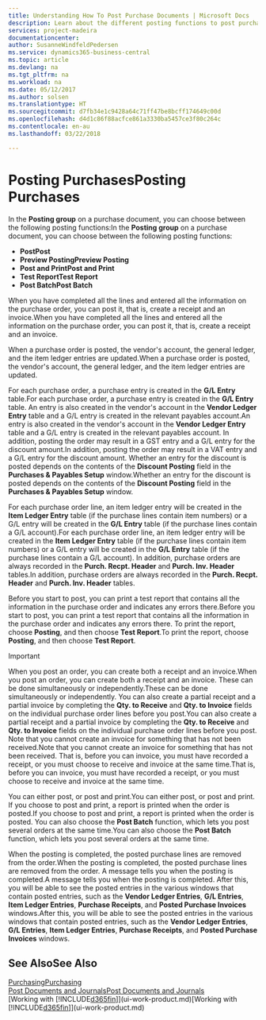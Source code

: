 ```yaml
---
title: Understanding How To Post Purchase Documents | Microsoft Docs
description: Learn about the different posting functions to post purchase documents.
services: project-madeira
documentationcenter: 
author: SusanneWindfeldPedersen
ms.service: dynamics365-business-central
ms.topic: article
ms.devlang: na
ms.tgt_pltfrm: na
ms.workload: na
ms.date: 05/12/2017
ms.author: solsen
ms.translationtype: HT
ms.sourcegitcommit: d7fb34e1c9428a64c71ff47be8bcff174649c00d
ms.openlocfilehash: d4d1c86f88acfce861a3330ba5457ce3f80c264c
ms.contentlocale: en-au
ms.lasthandoff: 03/22/2018

---
```

# <a name="posting-purchases"></a><span data-ttu-id="73b5e-103">Posting Purchases</span><span class="sxs-lookup"><span data-stu-id="73b5e-103">Posting Purchases</span></span>
<span data-ttu-id="73b5e-104">In the **Posting group** on a purchase document, you can choose between the following posting functions:</span><span class="sxs-lookup"><span data-stu-id="73b5e-104">In the **Posting group** on a purchase document, you can choose between the following posting functions:</span></span>

* <span data-ttu-id="73b5e-105">**Post**</span><span class="sxs-lookup"><span data-stu-id="73b5e-105">**Post**</span></span>
* <span data-ttu-id="73b5e-106">**Preview Posting**</span><span class="sxs-lookup"><span data-stu-id="73b5e-106">**Preview Posting**</span></span>
* <span data-ttu-id="73b5e-107">**Post and Print**</span><span class="sxs-lookup"><span data-stu-id="73b5e-107">**Post and Print**</span></span>
* <span data-ttu-id="73b5e-108">**Test Report**</span><span class="sxs-lookup"><span data-stu-id="73b5e-108">**Test Report**</span></span>
* <span data-ttu-id="73b5e-109">**Post Batch**</span><span class="sxs-lookup"><span data-stu-id="73b5e-109">**Post Batch**</span></span>

<span data-ttu-id="73b5e-110">When you have completed all the lines and entered all the information on the purchase order, you can post it, that is, create a receipt and an invoice.</span><span class="sxs-lookup"><span data-stu-id="73b5e-110">When you have completed all the lines and entered all the information on the purchase order, you can post it, that is, create a receipt and an invoice.</span></span>

<span data-ttu-id="73b5e-111">When a purchase order is posted, the vendor's account, the general ledger, and the item ledger entries are updated.</span><span class="sxs-lookup"><span data-stu-id="73b5e-111">When a purchase order is posted, the vendor's account, the general ledger, and the item ledger entries are updated.</span></span>

<span data-ttu-id="73b5e-112">For each purchase order, a purchase entry is created in the **G/L Entry** table.</span><span class="sxs-lookup"><span data-stu-id="73b5e-112">For each purchase order, a purchase entry is created in the **G/L Entry** table.</span></span> <span data-ttu-id="73b5e-113">An entry is also created in the vendor's account in the **Vendor Ledger Entry** table and a G/L entry is created in the relevant payables account.</span><span class="sxs-lookup"><span data-stu-id="73b5e-113">An entry is also created in the vendor's account in the **Vendor Ledger Entry** table and a G/L entry is created in the relevant payables account.</span></span> <span data-ttu-id="73b5e-114">In addition, posting the order may result in a GST entry and a G/L entry for the discount amount.</span><span class="sxs-lookup"><span data-stu-id="73b5e-114">In addition, posting the order may result in a VAT entry and a G/L entry for the discount amount.</span></span> <span data-ttu-id="73b5e-115">Whether an entry for the discount is posted depends on the contents of the **Discount Posting** field in the **Purchases & Payables Setup** window.</span><span class="sxs-lookup"><span data-stu-id="73b5e-115">Whether an entry for the discount is posted depends on the contents of the **Discount Posting** field in the **Purchases & Payables Setup** window.</span></span>

<span data-ttu-id="73b5e-116">For each purchase order line, an item ledger entry will be created in the **Item Ledger Entry** table (if the purchase lines contain item numbers) or a G/L entry will be created in the **G/L Entry** table (if the purchase lines contain a G/L account).</span><span class="sxs-lookup"><span data-stu-id="73b5e-116">For each purchase order line, an item ledger entry will be created in the **Item Ledger Entry** table (if the purchase lines contain item numbers) or a G/L entry will be created in the **G/L Entry** table (if the purchase lines contain a G/L account).</span></span> <span data-ttu-id="73b5e-117">In addition, purchase orders are always recorded in the **Purch. Recpt. Header** and **Purch. Inv. Header** tables.</span><span class="sxs-lookup"><span data-stu-id="73b5e-117">In addition, purchase orders are always recorded in the **Purch. Recpt. Header** and **Purch. Inv. Header** tables.</span></span>

<span data-ttu-id="73b5e-118">Before you start to post, you can print a test report that contains all the information in the purchase order and indicates any errors there.</span><span class="sxs-lookup"><span data-stu-id="73b5e-118">Before you start to post, you can print a test report that contains all the information in the purchase order and indicates any errors there.</span></span> <span data-ttu-id="73b5e-119">To print the report, choose **Posting**, and then choose **Test Report**.</span><span class="sxs-lookup"><span data-stu-id="73b5e-119">To print the report, choose **Posting**, and then choose **Test Report**.</span></span>

> [!IMPORTANT]  
>   <span data-ttu-id="73b5e-120">When you post an order, you can create both a receipt and an invoice.</span><span class="sxs-lookup"><span data-stu-id="73b5e-120">When you post an order, you can create both a receipt and an invoice.</span></span> <span data-ttu-id="73b5e-121">These can be done simultaneously or independently.</span><span class="sxs-lookup"><span data-stu-id="73b5e-121">These can be done simultaneously or independently.</span></span> <span data-ttu-id="73b5e-122">You can also create a partial receipt and a partial invoice by completing the **Qty. to Receive** and **Qty. to Invoice** fields on the individual purchase order lines before you post.</span><span class="sxs-lookup"><span data-stu-id="73b5e-122">You can also create a partial receipt and a partial invoice by completing the **Qty. to Receive** and **Qty. to Invoice** fields on the individual purchase order lines before you post.</span></span> <span data-ttu-id="73b5e-123">Note that you cannot create an invoice for something that has not been received.</span><span class="sxs-lookup"><span data-stu-id="73b5e-123">Note that you cannot create an invoice for something that has not been received.</span></span> <span data-ttu-id="73b5e-124">That is, before you can invoice, you must have recorded a receipt, or you must choose to receive and invoice at the same time.</span><span class="sxs-lookup"><span data-stu-id="73b5e-124">That is, before you can invoice, you must have recorded a receipt, or you must choose to receive and invoice at the same time.</span></span>

<span data-ttu-id="73b5e-125">You can either post, or post and print.</span><span class="sxs-lookup"><span data-stu-id="73b5e-125">You can either post, or post and print.</span></span> <span data-ttu-id="73b5e-126">If you choose to post and print, a report is printed when the order is posted.</span><span class="sxs-lookup"><span data-stu-id="73b5e-126">If you choose to post and print, a report is printed when the order is posted.</span></span> <span data-ttu-id="73b5e-127">You can also choose the **Post Batch** function, which lets you post several orders at the same time.</span><span class="sxs-lookup"><span data-stu-id="73b5e-127">You can also choose the **Post Batch** function, which lets you post several orders at the same time.</span></span>

<span data-ttu-id="73b5e-128">When the posting is completed, the posted purchase lines are removed from the order.</span><span class="sxs-lookup"><span data-stu-id="73b5e-128">When the posting is completed, the posted purchase lines are removed from the order.</span></span> <span data-ttu-id="73b5e-129">A message tells you when the posting is completed.</span><span class="sxs-lookup"><span data-stu-id="73b5e-129">A message tells you when the posting is completed.</span></span> <span data-ttu-id="73b5e-130">After this, you will be able to see the posted entries in the various windows that contain posted entries, such as the **Vendor Ledger Entries**, **G/L Entries**, **Item Ledger Entries**, **Purchase Receipts**, and **Posted Purchase Invoices** windows.</span><span class="sxs-lookup"><span data-stu-id="73b5e-130">After this, you will be able to see the posted entries in the various windows that contain posted entries, such as the **Vendor Ledger Entries**, **G/L Entries**, **Item Ledger Entries**, **Purchase Receipts**, and **Posted Purchase Invoices** windows.</span></span>

## <a name="see-also"></a><span data-ttu-id="73b5e-131">See Also</span><span class="sxs-lookup"><span data-stu-id="73b5e-131">See Also</span></span>
[<span data-ttu-id="73b5e-132">Purchasing</span><span class="sxs-lookup"><span data-stu-id="73b5e-132">Purchasing</span></span>](purchasing-manage-purchasing.md)  
[<span data-ttu-id="73b5e-133">Post Documents and Journals</span><span class="sxs-lookup"><span data-stu-id="73b5e-133">Post Documents and Journals</span></span>](ui-post-documents-journals.md)  
<span data-ttu-id="73b5e-134">[Working with [!INCLUDE[d365fin](includes/d365fin_md.md)]](ui-work-product.md)</span><span class="sxs-lookup"><span data-stu-id="73b5e-134">[Working with [!INCLUDE[d365fin](includes/d365fin_md.md)]](ui-work-product.md)</span></span>


